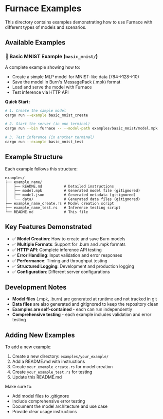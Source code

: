 # Furnace Examples

This directory contains examples demonstrating how to use Furnace with different types of models and scenarios.

## Available Examples

### 🎯 Basic MNIST Example (`basic_mnist/`)

A complete example showing how to:
- Create a simple MLP model for MNIST-like data (784→128→10)
- Save the model in Burn's MessagePack (.mpk) format
- Load and serve the model with Furnace
- Test inference via HTTP API

**Quick Start:**
```bash
# 1. Create the sample model
cargo run --example basic_mnist_create

# 2. Start the server (in one terminal)
cargo run --bin furnace -- --model-path examples/basic_mnist/model.mpk --log-level debug

# 3. Test inference (in another terminal)
cargo run --example basic_mnist_test
```

## Example Structure

Each example follows this structure:
```
examples/
├── example_name/
│   ├── README.md          # Detailed instructions
│   ├── model.mpk          # Generated model file (gitignored)
│   ├── model.json         # Generated metadata (gitignored)
│   └── data/              # Generated data files (gitignored)
├── example_name_create.rs # Model creation script
├── example_name_test.rs   # Inference testing script
└── README.md              # This file
```

## Key Features Demonstrated

- ✅ **Model Creation**: How to create and save Burn models
- ✅ **Multiple Formats**: Support for .burn and .mpk formats
- ✅ **HTTP API**: Complete inference API testing
- ✅ **Error Handling**: Input validation and error responses
- ✅ **Performance**: Timing and throughput testing
- ✅ **Structured Logging**: Development and production logging
- ✅ **Configuration**: Different server configurations

## Development Notes

- **Model files** (.mpk, .burn) are generated at runtime and not tracked in git
- **Data files** are also generated and gitignored to keep the repository clean
- **Examples are self-contained** - each can run independently
- **Comprehensive testing** - each example includes validation and error testing

## Adding New Examples

To add a new example:

1. Create a new directory: `examples/your_example/`
2. Add a README.md with instructions
3. Create `your_example_create.rs` for model creation
4. Create `your_example_test.rs` for testing
5. Update this README.md

Make sure to:
- Add model files to .gitignore
- Include comprehensive error testing
- Document the model architecture and use case
- Provide clear usage instructions